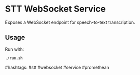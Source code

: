 # STT WebSocket Service

Exposes a WebSocket endpoint for speech-to-text transcription.

## Usage

Run with:

```bash
./run.sh
```

#hashtags: #stt #websocket #service #promethean
